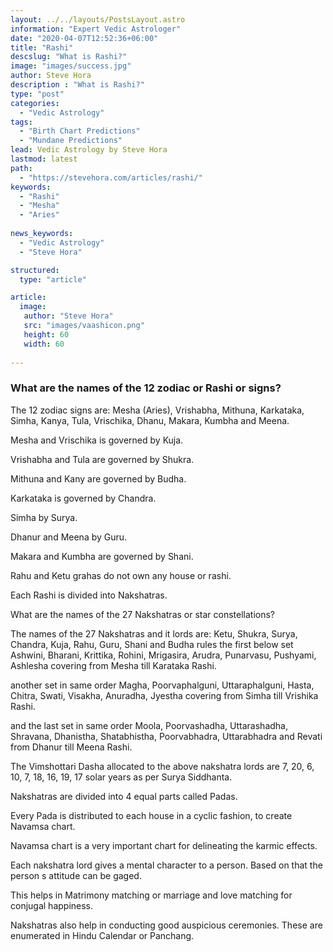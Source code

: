 ```yaml
---
layout: ../../layouts/PostsLayout.astro
information: "Expert Vedic Astrologer"
date: "2020-04-07T12:52:36+06:00"
title: "Rashi"
descslug: "What is Rashi?"
image: "images/success.jpg"
author: Steve Hora
description : "What is Rashi?"
type: "post"
categories: 
  - "Vedic Astrology"
tags:
  - "Birth Chart Predictions"
  - "Mundane Predictions"
lead: Vedic Astrology by Steve Hora
lastmod: latest 
path:
  - "https://stevehora.com/articles/rashi/"
keywords:
  - "Rashi"
  - "Mesha"
  - "Aries"  
  
news_keywords:
  - "Vedic Astrology"
  - "Steve Hora"

structured:
  type: "article"

article:
  image:
   author: "Steve Hora"
   src: "images/vaashicon.png"
   height: 60
   width: 60
  
---
```


### What are the names of the 12 zodiac or Rashi or signs?

The 12 zodiac signs are: Mesha (Aries), Vrishabha, Mithuna, Karkataka, Simha, Kanya, Tula, Vrischika, Dhanu, Makara, Kumbha and Meena.

Mesha and Vrischika is governed by Kuja.

Vrishabha and Tula are governed by Shukra.

Mithuna and Kany are governed by Budha.

Karkataka is governed by Chandra.

Simha by Surya.

Dhanur and Meena by Guru.

Makara and Kumbha are governed by Shani.

Rahu and Ketu grahas do not own any house or rashi.

Each Rashi is divided into Nakshatras.

What are the names of the 27 Nakshatras or star constellations?

The names of the 27 Nakshatras and it lords are:
Ketu, Shukra, Surya, Chandra, Kuja, Rahu, Guru, Shani and Budha rules the first below set
Ashwini, Bharani, Krittika, Rohini, Mrigasira, Arudra, Punarvasu, Pushyami, Ashlesha covering from Mesha till Karataka Rashi.

another set in same order
Magha, Poorvaphalguni, Uttaraphalguni, Hasta, Chitra, Swati, Visakha, Anuradha, Jyestha covering from Simha till Vrishika Rashi.

and the last set in same order
Moola, Poorvashadha, Uttarashadha, Shravana, Dhanistha, Shatabhistha, Poorvabhadra, Uttarabhadra and Revati from Dhanur till Meena Rashi.

The Vimshottari Dasha allocated to the above nakshatra lords are
7, 20, 6, 10, 7, 18, 16, 19, 17 solar years as per Surya Siddhanta.

Nakshatras are divided into 4 equal parts called Padas.

Every Pada is distributed to each house in a cyclic fashion, to create Navamsa chart.

Navamsa chart is a very important chart for delineating the karmic effects.

Each nakshatra lord gives a mental character to a person. Based on that the person s attitude can be gaged.

This helps in Matrimony matching or marriage and love matching for conjugal happiness.

Nakshatras also help in conducting good auspicious ceremonies. These are enumerated in Hindu Calendar or Panchang.
